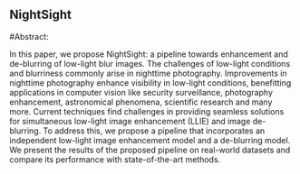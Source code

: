 ## NightSight
#Abstract:

In this paper, we propose NightSight: a pipeline towards enhancement and de-blurring of low-light blur images. The challenges of low-light conditions and blurriness commonly arise in nighttime photography. Improvements in nighttime photography enhance visibility in low-light conditions, benefitting applications in computer vision like security surveillance, photography enhancement, astronomical phenomena, scientific research and many more. Current techniques find challenges in providing seamless solutions for simultaneous low-light image enhancement (LLIE) and image de-blurring. To address this, we propose a pipeline that incorporates an independent low-light image enhancement model and a de-blurring model. We present the results of the proposed pipeline on real-world datasets and compare its performance with state-of-the-art methods.
